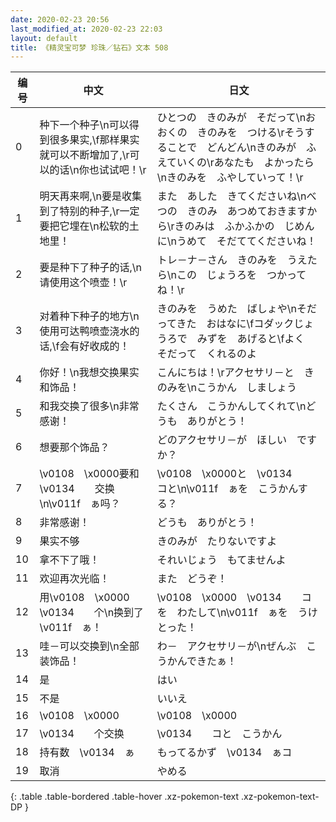```yaml
---
date: 2020-02-23 20:56
last_modified_at: 2020-02-23 22:03
layout: default
title: 《精灵宝可梦 珍珠／钻石》文本 508
---
```

| 编号 | 中文 | 日文 |
| ---- | ---- | ---- |
| 0 | 种下一个种子\n可以得到很多果实,\f那样果实就可以不断增加了,\r可以的话\n你也试试吧！\r | ひとつの　きのみが　そだって\nおおくの　きのみを　つける\rそうすることで　どんどん\nきのみが　ふえていくの\rあなたも　よかったら\nきのみを　ふやしていって！\r |
| 1 | 明天再来啊,\n要是收集到了特别的种子,\r一定要把它埋在\n松软的土地里！ | また　あした　きてくださいね\nべつの　きのみ　あつめておきますから\rきのみは　ふかふかの　じめんに\nうめて　そだててくださいね！ |
| 2 | 要是种下了种子的话,\n请使用这个喷壶！\r | トレ－ナ－さん　きのみを　うえたら\nこの　じょうろを　つかってね！\r |
| 3 | 对着种下种子的地方\n使用可达鸭喷壶浇水的话,\f会有好收成的！ | きのみを　うめた　ばしょや\nそだってきた　おはなに\fコダックじょうろで　みずを　あげると\fよく　そだって　くれるのよ |
| 4 | 你好！\n我想交换果实和饰品！ | こんにちは！\rアクセサリ－と　きのみを\nこうかん　しましょう　 |
| 5 | 和我交换了很多\n非常感谢！ | たくさん　こうかんしてくれて\nどうも　ありがとう！ |
| 6 | 想要那个饰品？ | どのアクセサリ－が　ほしい　ですか？ |
| 7 | \v0108　\x0000要和\v0134　　交换\n\v011f　ぁ吗？ | \v0108　\x0000と　\v0134　　コと\n\v011f　ぁを　こうかんする？ |
| 8 | 非常感谢！ | どうも　ありがとう！ |
| 9 | 果实不够 | きのみが　たりないですよ |
| 10 | 拿不下了哦！ | それいじょう　もてませんよ |
| 11 | 欢迎再次光临！ | また　どうぞ！ |
| 12 | 用\v0108　\x0000　\v0134　　个\n换到了\v011f　ぁ！ | \v0108　\x0000　\v0134　　コを　わたして\n\v011f　ぁを　うけとった！ |
| 13 | 哇－可以交换到\n全部装饰品！ | わ－　アクセサリ－が\nぜんぶ　こうかんできたぁ！ |
| 14 | 是 | はい |
| 15 | 不是 | いいえ |
| 16 | \v0108　\x0000 | \v0108　\x0000 |
| 17 | \v0134　　个交换 | \v0134　　コと　こうかん |
| 18 | 持有数　\v0134　ぁ | もってるかず　\v0134　ぁコ |
| 19 | 取消 | やめる |
{: .table .table-bordered .table-hover .xz-pokemon-text .xz-pokemon-text-DP }